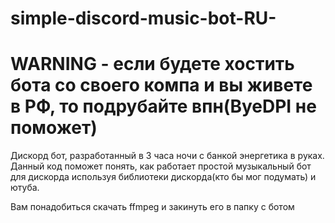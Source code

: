 # simple-discord-music-bot-RU-
<h1>WARNING - если будете хостить бота со своего компа и вы живете в РФ, то подрубайте впн(ByeDPI не поможет)</h1>
Дискорд бот, разработанный в 3 часа ночи с банкой энергетика в руках.
Данный код поможет понять, как работает простой музыкальный бот для дискорда используя библиотеки дискорда(кто бы мог подумать) и ютуба.<br>

Вам понадобиться скачать ffmpeg и закинуть его в папку с ботом
